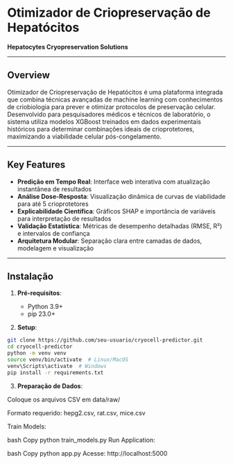 # Otimizador de Criopreservação de Hepatócitos 
**Hepatocytes Cryopreservation Solutions**  

---

## Overview  
Otimizador de Criopreservação de Hepatócitos é uma plataforma integrada que combina técnicas avançadas de machine learning com conhecimentos de criobiologia para prever e otimizar protocolos de preservação celular. Desenvolvido para pesquisadores médicos e técnicos de laboratório, o sistema utiliza modelos XGBoost treinados em dados experimentais históricos para determinar combinações ideais de crioprotetores, maximizando a viabilidade celular pós-congelamento.

---

## Key Features  
- **Predição em Tempo Real**: Interface web interativa com atualização instantânea de resultados  
- **Análise Dose-Resposta**: Visualização dinâmica de curvas de viabilidade para até 5 crioprotetores  
- **Explicabilidade Científica**: Gráficos SHAP e importância de variáveis para interpretação de resultados  
- **Validação Estatística**: Métricas de desempenho detalhadas (RMSE, R²) e intervalos de confiança  
- **Arquitetura Modular**: Separação clara entre camadas de dados, modelagem e visualização  

---

## Instalação  
1. **Pré-requisitos**:  
   - Python 3.9+  
   - pip 23.0+  

2. **Setup**:  
```bash
git clone https://github.com/seu-usuario/cryocell-predictor.git
cd cryocell-predictor
python -m venv venv
source venv/bin/activate  # Linux/MacOS
venv\Scripts\activate  # Windows
pip install -r requirements.txt
```
3. **Preparação de Dados**:

Coloque os arquivos CSV em data/raw/

Formato requerido: hepg2.csv, rat.csv, mice.csv

Train Models:

bash
Copy
python train_models.py
Run Application:

bash
Copy
python app.py
Acesse: http://localhost:5000